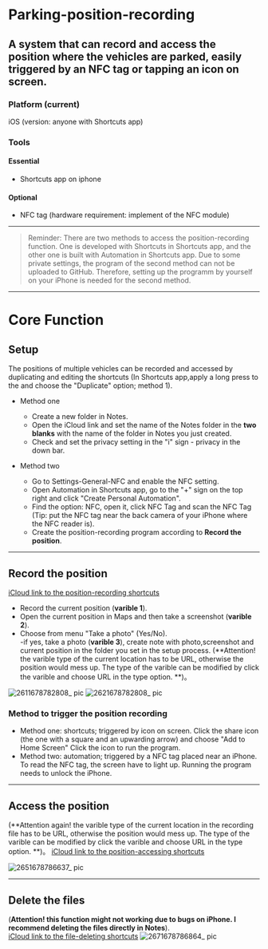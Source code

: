 # Parking-position-recording
A system that can record and access the position where the vehicles are parked, easily triggered by an NFC tag or tapping an icon on screen. 
---
### Platform (current) 
iOS (version: anyone with Shortcuts app)   
### Tools     
#### Essential
- Shortcuts app on iphone
#### Optional
- NFC tag (hardware requirement: implement of the NFC module) 
---

> Reminder: There are two methods to access the position-recording function. One is developed with Shortcuts in Shortcuts app, and the other one is built with Automation in Shortcuts app. Due to some private settings, the program of the second method can not be uploaded to GitHub. Therefore, setting up the programm by yourself on your iPhone is needed for the second method.     


---
# Core Function 

## Setup
The positions of multiple vehicles can be recorded and accessed by duplicating and editing the shortcuts (In Shortcuts app,apply a long press to the and choose the "Duplicate" option; method 1).  

- Method one
  - Create a new folder in Notes.  
  - Open the iCloud link and set the name of the Notes folder in the **two blanks** with the name of the folder in Notes you just created.
  - Check and set the privacy setting in the "i" sign - privacy in the down bar.  

- Method two  
  - Go to Settings-General-NFC and enable the NFC setting.
  - Open Automation in Shortcuts app, go to the "+" sign on the top right and click "Create Personal Automation".  
  - Find the option: NFC, open it, click NFC Tag and scan the NFC Tag (Tip: put the NFC tag near the back camera of your iPhone where the NFC reader is).  
  - Create the position-recording program according to **Record the position**. 

---
## Record the position 
[iCloud link to the position-recording shortcuts](https://www.icloud.com/shortcuts/f6b5ec875ab5469c877a7cfd76184ed4)
  - Record the current position (**varible 1**).  
  - Open the current position in Maps and then take a screenshot (**varible 2**).  
  - Choose from menu "Take a photo" (Yes/No).   
    -if yes, take a photo (**varible 3**), create note with photo,screenshot and current position in the folder you set in the setup process.
    (**Attention! the varible type of the current location has to be URL, otherwise the position would mess up. The type of the varible can be modified by click the varible and choose URL in the type option. **)。 
    
    
![2611678782808_ pic](https://user-images.githubusercontent.com/103753280/224952953-e50306b5-416c-4cd4-ac28-a66ed5b6300d.jpg)
![2621678782808_ pic](https://user-images.githubusercontent.com/103753280/224953048-19740621-3aa6-43b9-aafc-054446c82fae.jpg)



### Method to trigger the position recording

- Method one: shortcuts; triggered by icon on screen. 
  Click the share icon (the one with a square and an upwarding arrow) and choose "Add to Home Screen"
  Click the icon to run the program.   
- Method two: automation; triggered by a NFC tag placed near an iPhone.  
  To read the NFC tag, the screen have to light up. Running the program needs to unlock the iPhone.  
---
## Access the position 
(**Attention again! the varible type of the current location in the recording file has to be URL, otherwise the position would mess up. The type of the varible can be modified by click the varible and choose URL in the type option. **)。 
[iCloud link to the position-accessing shortcuts](https://www.icloud.com/shortcuts/dafc6d7916ff408fb1e4a37e5f9914a1)

![2651678786637_ pic](https://user-images.githubusercontent.com/103753280/224959468-66bcb0ff-57b0-4186-bb25-7c3de74b34d1.jpg)  

---
## Delete the files
(**Attention! this function might not working due to bugs on iPhone. I recommend deleting the files directly in Notes**).    
[iCloud link to the file-deleting shortcuts](https://www.icloud.com/shortcuts/017da0d67127422892aa36a11d286de1)
![2671678786864_ pic](https://user-images.githubusercontent.com/103753280/224960318-6fa9827f-3579-4bfe-ae3e-5ea1c699c63c.jpg)


